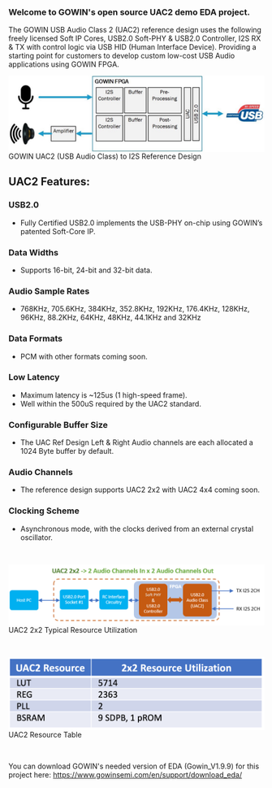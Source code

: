 ### Welcome to GOWIN's open source UAC2 demo EDA project. 

The GOWIN USB Audio Class 2 (UAC2) reference design uses the following freely licensed Soft IP Cores,
USB2.0 Soft-PHY & USB2.0 Controller, I2S RX & TX with control logic via USB HID (Human Interface Device).
Providing a starting point for customers to develop custom low-cost USB Audio applications using GOWIN FPGA.

<img src="pic/UAC2_I2S.jpg" align="right">
GOWIN UAC2 (USB Audio Class) to I2S Reference Design


## UAC2 Features:

### USB2.0
* Fully Certified USB2.0 implements the USB-PHY on-chip using GOWIN’s patented Soft-Core IP.
### Data Widths
* Supports 16-bit, 24-bit and 32-bit data.
### Audio Sample Rates
* 768KHz, 705.6KHz, 384KHz, 352.8KHz, 192KHz, 176.4KHz, 128KHz, 96KHz, 88.2KHz, 64KHz, 48KHz, 44.1KHz and 32KHz
### Data Formats
* PCM with other formats coming soon.
### Low Latency
* Maximum latency is ~125us (1 high-speed frame).
* Well within the 500uS required by the UAC2 standard.
### Configurable Buffer Size
* The UAC Ref Design Left & Right Audio channels are each allocated a 1024 Byte buffer by default.
### Audio Channels 
* The reference design supports UAC2 2x2 with UAC2 4x4 coming soon.
### Clocking Scheme
* Asynchronous mode, with the clocks derived from an external crystal oscillator.
  
&nbsp;

<img src="pic/UAC2 Ref Design.png" align="right">
UAC2 2x2 Typical Resource Utilization

&nbsp; 

<img src="pic/UAC2_Resource_Table.png" align="right">
UAC2 Resource Table

&nbsp; 

You can download GOWIN's needed version of EDA (Gowin_V1.9.9) for this project here: https://www.gowinsemi.com/en/support/download_eda/
